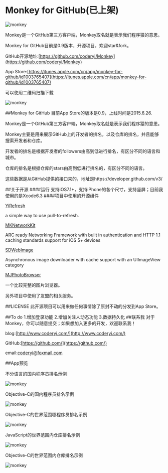 # Monkey for GitHub(已上架)

![monkey](http://7u2k5i.com1.z0.glb.clouddn.com/monkey_logo180.png?imageMogr2/thumbnail/!18p) 

Monkey是一个GitHub第三方客户端，Monkey取名就是表示我们程序猿的意思。

Monkey for GitHub目前是0.9版本，开源项目，欢迎star&fork。

GitHub开源地址:[https://github.com/coderyi/Monkey](https://github.com/coderyi/Monkey)

App Store:[https://itunes.apple.com/cn/app/monkey-for-github/id1003765407](https://itunes.apple.com/cn/app/monkey-for-github/id1003765407) 

可以使用二维码扫描下载

![monkey](http://7u2k5i.com1.z0.glb.clouddn.com/monkey_monkeycaoliaoerweima.png?imageMogr2/thumbnail/!65p) 




##Monkey for GitHub
目前App Store的版本是0.9，上线时间是2015.6.26.

Monkey是一个GitHub第三方客户端，Monkey取名就是表示我们程序猿的意思。

Monkey主要是用来展示GitHub上的开发者的排名，以及仓库的排名，并且能够搜索开发者和仓库。

开发者的排名是根据开发者的followers由高到低进行排名，有区分不同的语言和城市。

仓库的排名是根据仓库的stars由高到低进行排名的，有区分不同的语言。

这些数据是从GitHub提供的接口来的，地址是https://developer.github.com/v3/



##关于开源
####运行
支持iOS7.1+，支持iPhone的各个尺寸，支持竖屏；目前我使用的是Xcode6.3
####项目中使用的开源组件

[YiRefresh](https://github.com/coderyi/YiRefresh)

a simple way to use pull-to-refresh.

[MKNetworkKit](https://github.com/MugunthKumar/MKNetworkKit)

ARC ready Networking Framework with built in authentication and HTTP 1.1 caching standards support for iOS 5+ devices


[SDWebImage](https://github.com/rs/SDWebImage)

Asynchronous image downloader with cache support with an UIImageView category

[MJPhotoBrowser](http://code4app.com/ios/%E5%BF%AB%E9%80%9F%E9%9B%86%E6%88%90%E5%9B%BE%E7%89%87%E6%B5%8F%E8%A7%88%E5%99%A8/525e06116803fa7b0a000001)

一个比较完整的图片浏览器。




另外项目中使用了友盟的相关服务。

##LICENSE
此开源项目可以用来做任何事情除了原封不动的分发到App Store。







##To do
1.增加登录功能
2.增加关注人动态功能
3.数据持久化
##联系我
对于Monkey，你可以随意提交；如果想加入更多的开发，欢迎联系我！

blog:[http://www.coderyi.com/](http://www.coderyi.com/)

GitHub:[https://github.com/](https://github.com/)

email:coderyi@foxmail.com


##App预览

不分语言的国内程序员排名示例

![monkey](http://7u2k5i.com1.z0.glb.clouddn.com/monkey_5s1.png?imageMogr2/thumbnail/!40p) 

Objective-C的国内程序员排名示例

![monkey](http://7u2k5i.com1.z0.glb.clouddn.com/monkey_5s2.png?imageMogr2/thumbnail/!40p) 

Objective-C的世界范围哪程序员排名示例

![monkey](http://7u2k5i.com1.z0.glb.clouddn.com/monkey_5s3.png?imageMogr2/thumbnail/!40p) 

JavaScript的世界范围内仓库排名示例

![monkey](http://7u2k5i.com1.z0.glb.clouddn.com/monkey_5s4.png?imageMogr2/thumbnail/!40p) 

Objective-C的世界范围内仓库排名示例

![monkey](http://7u2k5i.com1.z0.glb.clouddn.com/monkey_5s5.png?imageMogr2/thumbnail/!40p) 

